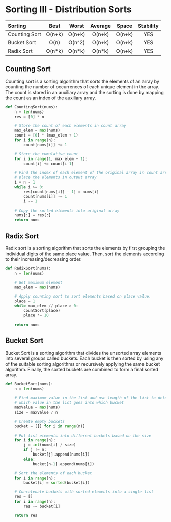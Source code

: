 # Sorting III - Distribution Sorts

| Sorting        | Best      | Worst    | Average  | Space     | Stability |
| :------------- | :-------: | :------: | :------: | :-------: | :-------: |
| Counting Sort  | O(n+k)   | O(n+k)    | O(n+k)   | O(n+k)    | YES       |
| Bucket Sort    | O(n)     | O(n^2)    | O(n+k)   | O(n+k)    | YES       |
| Radix Sort     | O(n*k)   | O(n*k)    | O(n*k)   | O(n+k)    | YES       |

## Counting Sort

Counting sort is a sorting algorithm that sorts the elements of an array by counting the number of occurrences of each unique element in the array. The count is stored in an auxiliary array and the sorting is done by mapping the count as an index of the auxiliary array.
```py
def CountingSort(nums):
    n = len(nums)
    res = [0] * n

    # Store the count of each elements in count array
    max_elem = max(nums)
    count = [0] * (max_elem + 1)
    for i in range(n):
        count[nums[i]] += 1

    # Store the cumulative count
    for i in range(1, max_elem + 1):
        count[i] += count[i-1]

    # Find the index of each element of the original array in count array
    # place the elements in output array
    i = n - 1
    while i >= 0:
        res[count[nums[i]] - 1] = nums[i]
        count[nums[i]] -= 1
        i -= 1

    # Copy the sorted elements into original array
    nums[:] = res[:]
    return nums
```

## Radix Sort

Radix sort is a sorting algorithm that sorts the elements by first grouping the individual digits of the same place value. Then, sort the elements according to their increasing/decreasing order.
```py
def RadixSort(nums):
    n = len(nums)

    # Get maximum element
    max_elem = max(nums)

    # Apply counting sort to sort elements based on place value.
    place = 1
    while max_elem // place > 0:
        countSort(place)
        place *= 10

    return nums
```

## Bucket Sort

Bucket Sort is a sorting algorithm that divides the unsorted array elements into several groups called buckets. Each bucket is then sorted by using any of the suitable sorting algorithms or recursively applying the same bucket algorithm. Finally, the sorted buckets are combined to form a final sorted array.
```py
def BucketSort(nums):
    n = len(nums)

    # Find maximum value in the list and use length of the list to determine
    # which value in the list goes into which bucket
    maxValue = max(nums)
    size = maxValue / n

    # Create empty buckets
    bucket = [[] for i in range(n)]

    # Put list elements into different buckets based on the size
    for i in range(n):
        j = int(nums[i] / size)
        if j != n:
            bucket[j].append(nums[i])
        else:
            bucket[n-1].append(nums[i])

    # Sort the elements of each bucket
    for i in range(n):
        bucket[i] = sorted(bucket[i])

    # Concatenate buckets with sorted elements into a single list
    res = []
    for i in range(n):
        res += bucket[i]

    return res
```
